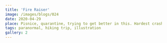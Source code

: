 ```yaml
---
title: 'Fire Raiser'
image: /images/blogs/024
date: 2020-04-29
place: Pisnice, quarantine, trying to get better in this. Hardest crash, money unwidthrawed, emotions heavily invested.
tags: paranormal, hiking trip, illustration
gallery: 2
---
```

